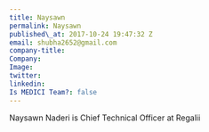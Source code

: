 ```yaml
---
title: Naysawn
permalink: Naysawn
published\_at: 2017-10-24 19:47:32 Z
email: shubha2652@gmail.com
company-title: 
Company: 
Image: 
twitter: 
linkedin: 
Is MEDICI Team?: false
---
```


Naysawn Naderi is Chief Technical Officer at Regalii